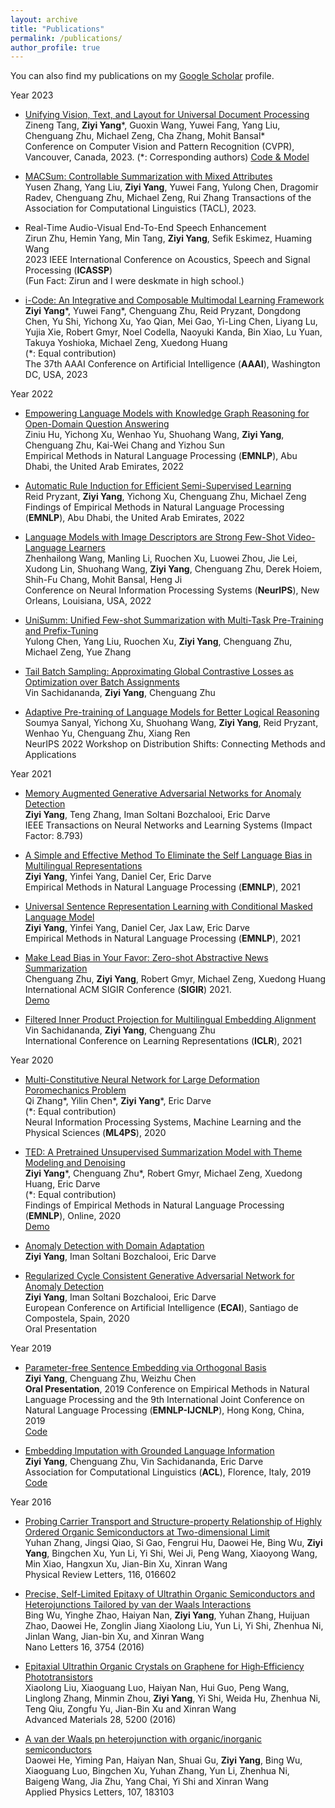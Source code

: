 ```yaml
---
layout: archive
title: "Publications"
permalink: /publications/
author_profile: true
---
```


You can also find my publications on my [Google Scholar](https://scholar.google.com/citations?user=JkyLIM0AAAAJ&hl=en) profile.

Year 2023
* [Unifying Vision, Text, and Layout for Universal Document Processing](https://arxiv.org/abs/2212.02623)<br />
Zineng Tang, **Ziyi Yang**\*, Guoxin Wang, Yuwei Fang, Yang Liu, Chenguang Zhu, Michael Zeng, Cha Zhang, Mohit Bansal\*<br />
Conference on Computer Vision and Pattern Recognition (CVPR), Vancouver, Canada, 2023.
(\*: Corresponding authors)
[Code & Model](https://github.com/microsoft/i-code)

* [MACSum: Controllable Summarization with Mixed Attributes](https://arxiv.org/abs/2211.05041) <br />
Yusen Zhang, Yang Liu, **Ziyi Yang**, Yuwei Fang, Yulong Chen, Dragomir Radev, Chenguang Zhu, Michael Zeng, Rui Zhang
Transactions of the Association for Computational Linguistics (TACL), 2023.

* Real-Time Audio-Visual End-To-End Speech Enhancement<br />
Zirun Zhu, Hemin Yang, Min Tang, **Ziyi Yang**, Sefik Eskimez, Huaming Wang<br />
2023 IEEE International Conference on Acoustics, Speech and Signal Processing (**ICASSP**)<br />
(Fun Fact: Zirun and I were deskmate in high school.)

* [i-Code: An Integrative and Composable Multimodal Learning Framework](https://arxiv.org/abs/2205.01818)<br />
**Ziyi Yang**\*, Yuwei Fang\*, Chenguang Zhu, Reid Pryzant, Dongdong Chen, Yu Shi, Yichong Xu, Yao Qian, Mei Gao, Yi-Ling Chen, Liyang Lu, Yujia Xie, Robert Gmyr, Noel Codella, Naoyuki Kanda, Bin Xiao, Lu Yuan, Takuya Yoshioka, Michael Zeng, Xuedong Huang<br />
(\*: Equal contribution)<br />
The 37th AAAI Conference on Artificial Intelligence (**AAAI**), Washington DC, USA, 2023

Year 2022
* [Empowering Language Models with Knowledge Graph Reasoning for Open-Domain Question Answering](https://arxiv.org/abs/2211.08380)<br />
Ziniu Hu, Yichong Xu, Wenhao Yu, Shuohang Wang, **Ziyi Yang**, Chenguang Zhu, Kai-Wei Chang and Yizhou Sun <br />
Empirical Methods in Natural Language Processing (**EMNLP**), Abu Dhabi, the United Arab Emirates, 2022

* [Automatic Rule Induction for Efficient Semi-Supervised Learning](https://arxiv.org/abs/2205.09067) <br />
Reid Pryzant, **Ziyi Yang**, Yichong Xu, Chenguang Zhu, Michael Zeng <br />
Findings of Empirical Methods in Natural Language Processing (**EMNLP**), Abu Dhabi, the United Arab Emirates, 2022

* [Language Models with Image Descriptors are Strong Few-Shot Video-Language Learners](https://arxiv.org/abs/2205.10747) <br />
Zhenhailong Wang, Manling Li, Ruochen Xu, Luowei Zhou, Jie Lei, Xudong Lin, Shuohang Wang, **Ziyi Yang**, Chenguang Zhu, Derek Hoiem, Shih-Fu Chang, Mohit Bansal, Heng Ji <br />
Conference on Neural Information Processing Systems (**NeurIPS**), New Orleans, Louisiana, USA, 2022

* [UniSumm: Unified Few-shot Summarization with Multi-Task Pre-Training and Prefix-Tuning](https://arxiv.org/abs/2211.09783) <br />
Yulong Chen, Yang Liu, Ruochen Xu, **Ziyi Yang**, Chenguang Zhu, Michael Zeng, Yue Zhang

* [Tail Batch Sampling: Approximating Global Contrastive Losses as Optimization over Batch Assignments](https://arxiv.org/abs/2210.12874) <br />
Vin Sachidananda, **Ziyi Yang**, Chenguang Zhu

* [Adaptive Pre-training of Language Models for Better Logical Reasoning](https://openreview.net/forum?id=SWlp1gdlmd)<br />
Soumya Sanyal, Yichong Xu, Shuohang Wang, **Ziyi Yang**, Reid Pryzant, Wenhao Yu, Chenguang Zhu, Xiang Ren <br />
NeurIPS 2022 Workshop on Distribution Shifts: Connecting Methods and Applications

Year 2021

* [Memory Augmented Generative Adversarial Networks for Anomaly Detection](https://ieeexplore.ieee.org/document/9664442) <br />
**Ziyi Yang**, Teng Zhang, Iman Soltani Bozchalooi, Eric Darve <br />
IEEE Transactions on Neural Networks and Learning Systems (Impact Factor: 8.793)

* [A Simple and Effective Method To Eliminate the Self Language Bias in Multilingual Representations](https://arxiv.org/abs/2109.04727)  <br />
**Ziyi Yang**, Yinfei Yang, Daniel Cer, Eric Darve  <br />
Empirical Methods in Natural Language Processing (**EMNLP**), 2021

* [Universal Sentence Representation Learning with Conditional Masked Language Model](https://arxiv.org/abs/2012.14388)  <br />
**Ziyi Yang**, Yinfei Yang, Daniel Cer, Jax Law, Eric Darve  <br />
Empirical Methods in Natural Language Processing (**EMNLP**), 2021

* [Make Lead Bias in Your Favor: Zero-shot Abstractive News Summarization](https://arxiv.org/pdf/1912.11602.pdf)  <br />
Chenguang Zhu, **Ziyi Yang**, Robert Gmyr, Michael Zeng, Xuedong Huang  <br />
International ACM SIGIR Conference (**SIGIR**) 2021.  <br />
[Demo](https://msndata.azurewebsites.net/views/summary/index.html)

* [Filtered Inner Product Projection for Multilingual Embedding Alignment](https://openreview.net/forum?id=A2gNouoXE7) <br />
Vin Sachidananda, **Ziyi Yang**, Chenguang Zhu <br />
International Conference on Learning Representations (**ICLR**), 2021

Year 2020

* [Multi-Constitutive Neural Network for Large Deformation Poromechanics Problem](https://arxiv.org/pdf/2010.15549.pdf) <br />
Qi Zhang\*, Yilin Chen\*, **Ziyi Yang**\*, Eric Darve <br />
(\*: Equal contribution) <br />
Neural Information Processing Systems, Machine Learning and the Physical Sciences (**ML4PS**), 2020

* [TED: A Pretrained Unsupervised Summarization Model with Theme Modeling and Denoising](https://arxiv.org/pdf/2001.00725.pdf) <br />
**Ziyi Yang**\*, Chenguang Zhu\*, Robert Gmyr, Michael Zeng, Xuedong Huang, Eric Darve <br />
(\*: Equal contribution) <br />
Findings of Empirical Methods in Natural Language Processing (**EMNLP**), Online, 2020 <br />
[Demo](https://msndata.azurewebsites.net/views/summary/index.html)

* [Anomaly Detection with Domain Adaptation](https://arxiv.org/pdf/2006.03689.pdf) <br />
**Ziyi Yang**, Iman Soltani Bozchalooi, Eric Darve

* [Regularized Cycle Consistent Generative Adversarial Network for Anomaly Detection](https://arxiv.org/pdf/2001.06591.pdf) <br />
**Ziyi Yang**, Iman Soltani Bozchalooi, Eric Darve <br />
European Conference on Artificial Intelligence (**ECAI**), Santiago de Compostela, Spain, 2020 <br />
Oral Presentation

Year 2019

* [Parameter-free Sentence Embedding via Orthogonal Basis](https://arxiv.org/pdf/1810.00438.pdf) <br />
**Ziyi Yang**, Chenguang Zhu, Weizhu Chen <br />
**Oral Presentation**, 2019 Conference on Empirical Methods in Natural Language Processing and the 9th International Joint Conference on Natural Language Processing (**EMNLP-IJCNLP**), Hong Kong, China, 2019 <br />
[Code](https://github.com/ziyi-yang/GEM)

* [Embedding Imputation with Grounded Language Information](https://aclanthology.org/P19-1326/) <br />
**Ziyi Yang**, Chenguang Zhu, Vin Sachidananda, Eric Darve <br />
Association for Computational Linguistics (**ACL**), Florence, Italy, 2019 <br />
[Code](https://github.com/ziyi-yang/KG2Vec)

Year 2016

* [Probing Carrier Transport and Structure-property Relationship of Highly Ordered Organic Semiconductors at Two-dimensional Limit](https://journals.aps.org/prl/abstract/10.1103/PhysRevLett.116.016602) <br />
Yuhan Zhang, Jingsi Qiao, Si Gao, Fengrui Hu, Daowei He, Bing Wu, **Ziyi Yang**, Bingchen Xu, Yun Li,
Yi Shi, Wei Ji, Peng Wang, Xiaoyong Wang, Min Xiao, Hangxun Xu, Jian-Bin Xu, Xinran Wang <br />
Physical Review Letters, 116, 016602

* [Precise, Self-Limited Epitaxy of Ultrathin Organic Semiconductors and Heterojunctions Tailored by van der Waals Interactions](https://pubs.acs.org/doi/abs/10.1021/acs.nanolett.6b01108) <br />
Bing Wu, Yinghe Zhao, Haiyan Nan, **Ziyi Yang**, Yuhan Zhang, Huijuan Zhao, Daowei He, Zonglin Jiang
Xiaolong Liu, Yun Li, Yi Shi, Zhenhua Ni, Jinlan Wang, Jian-bin Xu, and Xinran Wang <br />
Nano Letters 16, 3754 (2016)

* [Epitaxial Ultrathin Organic Crystals on Graphene for High‐Efficiency Phototransistors](https://onlinelibrary.wiley.com/doi/full/10.1002/adma.201600400) <br />
Xiaolong Liu, Xiaoguang Luo, Haiyan Nan, Hui Guo, Peng Wang, Linglong Zhang, Minmin Zhou, **Ziyi Yang**,
Yi Shi, Weida Hu, Zhenhua Ni, Teng Qiu, Zongfu Yu, Jian-Bin Xu and Xinran Wang <br />
Advanced Materials 28, 5200 (2016)

* [A van der Waals pn heterojunction with organic/inorganic semiconductors](https://aip.scitation.org/doi/10.1063/1.4935028) <br />
Daowei He, Yiming Pan, Haiyan Nan, Shuai Gu, **Ziyi Yang**, Bing Wu, Xiaoguang Luo, Bingchen Xu,
Yuhan Zhang, Yun Li, Zhenhua Ni, Baigeng Wang, Jia Zhu, Yang Chai, Yi Shi and Xinran Wang <br />
Applied Physics Letters, 107, 183103

